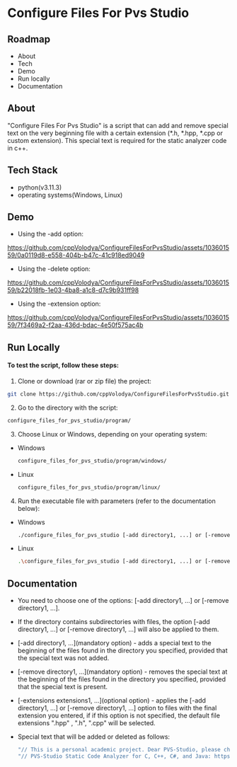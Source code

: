 
# Configure Files For Pvs Studio

## Roadmap

- About
- Tech
- Demo
- Run locally
- Documentation
## About

"Configure Files For Pvs Studio" is a script that can add and remove special text on the very beginning file with a certain extension (*.h, *.hpp, *.cpp or custom extension). This special text is required for the static analyzer code in c++.
## Tech Stack

- python(v3.11.3)
- operating systems(Windows, Linux)

## Demo

- Using the -add option:

https://github.com/cppVolodya/ConfigureFilesForPvsStudio/assets/103601559/0a0119d8-e558-404b-b47c-41c918ed9049

- Using the -delete option:

https://github.com/cppVolodya/ConfigureFilesForPvsStudio/assets/103601559/b22018fb-1e03-4ba8-a1c8-d7c9b931ff98

- Using the -extension option:

https://github.com/cppVolodya/ConfigureFilesForPvsStudio/assets/103601559/7f3469a2-f2aa-436d-bdac-4e50f575ac4b

## Run Locally

#### To test the script, follow these steps:

1. Clone or download (rar or zip file) the project:

  ```bash
  git clone https://github.com/cppVolodya/ConfigureFilesForPvsStudio.git
  ```

2. Go to the directory with the script:

  ```bash
  configure_files_for_pvs_studio/program/
  ```
  
3. Choose Linux or Windows, depending on your operating system:
- Windows

  ```bash
  configure_files_for_pvs_studio/program/windows/
  ```

- Linux

    ```bash
  configure_files_for_pvs_studio/program/linux/
  ```

4. Run the executable file with parameters (refer to the documentation below):
- Windows

  ```bash
  ./configure_files_for_pvs_studio [-add directory1, ...] or [-remove directory1, ...] [-extensions extensions1, ...]
  ```

- Linux
  ```bash
  .\configure_files_for_pvs_studio [-add directory1, ...] or [-remove directory1, ...] [-extensions extensions1, ...]
  ```

## Documentation

- You need to choose one of the options: [-add directory1, ...] or [-remove directory1, ...].

- If the directory contains subdirectories with files, the option [-add directory1, ...] or [-remove directory1, ...] will also be applied to them.

- [-add directory1, ...](mandatory option) - adds a special text to the beginning of the files found in the directory you specified, provided that the special text was not added.

- [-remove directory1, ...](mandatory option) - removes the special text at the beginning of the files found in the directory you specified, provided that the special text is present.

- [-extensions extensions1, ...](optional option) - applies the [-add directory1, ...] or [-remove directory1, ...] option to files with the final extension you entered, if if this option is not specified, the default file extensions ".hpp" , ".h", ".cpp" will be selected.

- Special text that will be added or deleted as follows:
  ```bash
  "// This is a personal academic project. Dear PVS-Studio, please check it.\n"
  "// PVS-Studio Static Code Analyzer for C, C++, C#, and Java: https://pvs-studio.com\n\n"
  ```
